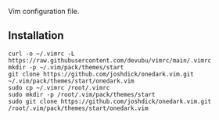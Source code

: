 Vim configuration file.

## Installation

    curl -o ~/.vimrc -L https://raw.githubusercontent.com/devubu/vimrc/main/.vimrc
    mkdir -p ~/.vim/pack/themes/start
    git clone https://github.com/joshdick/onedark.vim.git ~/.vim/pack/themes/start/onedark.vim
    sudo cp ~/.vimrc /root/.vimrc
    sudo mkdir -p /root/.vim/pack/themes/start
    sudo git clone https://github.com/joshdick/onedark.vim.git /root/.vim/pack/themes/start/onedark.vim
